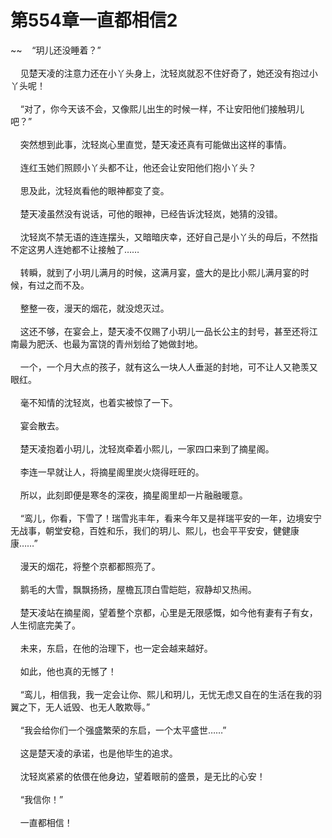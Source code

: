 # 第554章一直都相信2
~~&nbsp;&nbsp;&nbsp;&nbsp;“玥儿还没睡着？”<br><br>&nbsp;&nbsp;&nbsp;&nbsp;见楚天凌的注意力还在小丫头身上，沈轻岚就忍不住好奇了，她还没有抱过小丫头呢！<br><br>&nbsp;&nbsp;&nbsp;&nbsp;“对了，你今天该不会，又像熙儿出生的时候一样，不让安阳他们接触玥儿吧？”<br><br>&nbsp;&nbsp;&nbsp;&nbsp;突然想到此事，沈轻岚心里直觉，楚天凌还真有可能做出这样的事情。<br><br>&nbsp;&nbsp;&nbsp;&nbsp;连红玉她们照顾小丫头都不让，他还会让安阳他们抱小丫头？<br><br>&nbsp;&nbsp;&nbsp;&nbsp;思及此，沈轻岚看他的眼神都变了变。<br><br>&nbsp;&nbsp;&nbsp;&nbsp;楚天凌虽然没有说话，可他的眼神，已经告诉沈轻岚，她猜的没错。<br><br>&nbsp;&nbsp;&nbsp;&nbsp;沈轻岚不禁无语的连连摆头，又暗暗庆幸，还好自己是小丫头的母后，不然指不定这男人连她都不让接触了……<br><br>&nbsp;&nbsp;&nbsp;&nbsp;转瞬，就到了小玥儿满月的时候，这满月宴，盛大的是比小熙儿满月宴的时候，有过之而不及。<br><br>&nbsp;&nbsp;&nbsp;&nbsp;整整一夜，漫天的烟花，就没熄灭过。<br><br>&nbsp;&nbsp;&nbsp;&nbsp;这还不够，在宴会上，楚天凌不仅赐了小玥儿一品长公主的封号，甚至还将江南最为肥沃、也最为富饶的青州划给了她做封地。<br><br>&nbsp;&nbsp;&nbsp;&nbsp;一个，一个月大点的孩子，就有这么一块人人垂涎的封地，可不让人又艳羡又眼红。<br><br>&nbsp;&nbsp;&nbsp;&nbsp;毫不知情的沈轻岚，也着实被惊了一下。<br><br>&nbsp;&nbsp;&nbsp;&nbsp;宴会散去。<br><br>&nbsp;&nbsp;&nbsp;&nbsp;楚天凌抱着小玥儿，沈轻岚牵着小熙儿，一家四口来到了摘星阁。<br><br>&nbsp;&nbsp;&nbsp;&nbsp;李连一早就让人，将摘星阁里炭火烧得旺旺的。<br><br>&nbsp;&nbsp;&nbsp;&nbsp;所以，此刻即便是寒冬的深夜，摘星阁里却一片融融暖意。<br><br>&nbsp;&nbsp;&nbsp;&nbsp;“鸾儿，你看，下雪了！瑞雪兆丰年，看来今年又是祥瑞平安的一年，边境安宁无战事，朝堂安稳，百姓和乐，我们的玥儿、熙儿，也会平平安安，健健康康……”<br><br>&nbsp;&nbsp;&nbsp;&nbsp;漫天的烟花，将整个京都都照亮了。<br><br>&nbsp;&nbsp;&nbsp;&nbsp;鹅毛的大雪，飘飘扬扬，屋檐瓦顶白雪皑皑，寂静却又热闹。<br><br>&nbsp;&nbsp;&nbsp;&nbsp;楚天凌站在摘星阁，望着整个京都，心里是无限感慨，如今他有妻有子有女，人生彻底完美了。<br><br>&nbsp;&nbsp;&nbsp;&nbsp;未来，东启，在他的治理下，也一定会越来越好。<br><br>&nbsp;&nbsp;&nbsp;&nbsp;如此，他也真的无憾了！<br><br>&nbsp;&nbsp;&nbsp;&nbsp;“鸾儿，相信我，我一定会让你、熙儿和玥儿，无忧无虑又自在的生活在我的羽翼之下，无人诋毁、也无人敢欺辱。”<br><br>&nbsp;&nbsp;&nbsp;&nbsp;“我会给你们一个强盛繁荣的东启，一个太平盛世……”<br><br>&nbsp;&nbsp;&nbsp;&nbsp;这是楚天凌的承诺，也是他毕生的追求。<br><br>&nbsp;&nbsp;&nbsp;&nbsp;沈轻岚紧紧的依偎在他身边，望着眼前的盛景，是无比的心安！<br><br>&nbsp;&nbsp;&nbsp;&nbsp;“我信你！”<br><br>&nbsp;&nbsp;&nbsp;&nbsp;一直都相信！<br><br>
                    

<script>_fwqdsqadxfw()</script>
<div><script>_dfwf1dw();</script></div>
<div><script>_dfwf1agdw();</script></div>
                